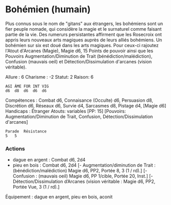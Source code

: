 # Bohémien (humain)

Plus connus sous le nom de "gitans" aux étrangers, les bohémiens sont un fier peuple nomade, qui considère la magie et le surnaturel comme faisant partie de la vie. Des rumerurs persistantes affirment que les Rosecroix ont appris leurs nouveaux arts magiques auprès de leurs alliés bohémiens.
Un bohémien sur six est doué dans les arts magiques. Pour ceux-ci rajoutez l'Atout d'Arcanes (Magie), Magie d6, 15 Points de pouvoir ainsi que les Pouvoirs Augmentation/Diminution de Trait (bénédiction/malédiction), Confusion (mauvais oeil) et Détection/Dissimulation d'arcanes (vision véritable).

Allure : 6
Charisme : -2	Statut: 2
Raison: 6

	AGI	ÂME	FOR	INT	VIG
	d6	d8	d6	d6 	d6

Compétences : Combat d6, Connaisance (Occulte) d6, Persuasion d8, Discrétion d6, Réseaux d6, Survie d4, Sarcasmes d8, Pistage d4, [Magie d6] 
Handicaps : Étranger
Atouts: variables
[PP: 15]
[Pouvoirs: Augmentation/Diminution de Trait, Confusion, Détection/Dissimulation d'arcanes]

	Parade	Résistance
	5   5

### Actions
- dague en argent : Combat d6, 2d4
- pieu en bois : Combat d6, 2d4
[- Augmentation/diminution de Trait : (bénédiction/malédiction) Magie d6, PP2, Portée 8, 3 (1 / rd).]
[- Confusion : (mauvais oeil) Magie d6, PP 1/cible, Portée 20, Inst.]
[- Détection/Dissimulation d’Arcanes (vision véritable : Magie d6, PP2, Portée Vue, 3 (1 / rd).]

Équipement : dague en argent, pieu en bois, aconit

